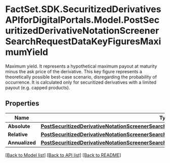 # FactSet.SDK.SecuritizedDerivativesAPIforDigitalPortals.Model.PostSecuritizedDerivativeNotationScreenerSearchRequestDataKeyFiguresMaximumYield
Maximum yield. It represents a hypothetical maximum payout at maturity minus the ask price of the derivative. This key figure represents a theoretically possible best-case scenario, disregarding the probability of occurrence. It is calculated only for securitized derivatives with a limited payout (e.g. capped products).

## Properties

Name | Type | Description | Notes
------------ | ------------- | ------------- | -------------
**Absolute** | [**PostSecuritizedDerivativeNotationScreenerSearchRequestDataKeyFiguresMaximumYieldAbsolute**](PostSecuritizedDerivativeNotationScreenerSearchRequestDataKeyFiguresMaximumYieldAbsolute.md) |  | [optional] 
**Relative** | [**PostSecuritizedDerivativeNotationScreenerSearchRequestDataKeyFiguresMaximumYieldRelative**](PostSecuritizedDerivativeNotationScreenerSearchRequestDataKeyFiguresMaximumYieldRelative.md) |  | [optional] 
**Annualized** | [**PostSecuritizedDerivativeNotationScreenerSearchRequestDataKeyFiguresMaximumYieldAnnualized**](PostSecuritizedDerivativeNotationScreenerSearchRequestDataKeyFiguresMaximumYieldAnnualized.md) |  | [optional] 

[[Back to Model list]](../README.md#documentation-for-models) [[Back to API list]](../README.md#documentation-for-api-endpoints) [[Back to README]](../README.md)

